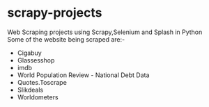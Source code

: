 # scrapy-projects
Web Scraping projects using Scrapy,Selenium and Splash in Python <br />
Some of the website being scraped are:-
* Cigabuy
* Glassesshop
* imdb
* World Population Review - National Debt Data
* Quotes.Toscrape
* Slikdeals
* Worldometers
